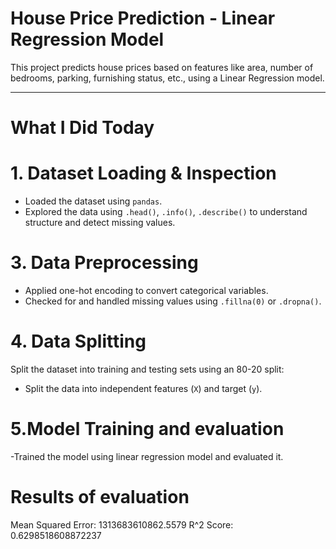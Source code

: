 # House Price Prediction - Linear Regression Model

This project predicts house prices based on features like area, number of bedrooms, parking, furnishing status, etc., using a Linear Regression model.

---

# What I Did Today

# 1. Dataset Loading & Inspection
- Loaded the dataset using `pandas`.
- Explored the data using `.head()`, `.info()`, `.describe()` to understand structure and detect missing values.

# 3. Data Preprocessing
- Applied one-hot encoding to convert categorical variables.
- Checked for and handled missing values using `.fillna(0)` or `.dropna()`.
  
# 4. Data Splitting
Split the dataset into training and testing sets using an 80-20 split:
- Split the data into independent features (`X`) and target (`y`).
# 5.Model Training and evaluation
-Trained the model using linear regression model and evaluated it.

# Results of evaluation
Mean Squared Error: 1313683610862.5579
R^2 Score: 0.6298518608872237
